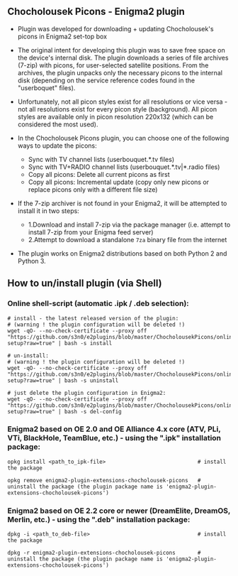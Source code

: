 ## **Chocholousek Picons - Enigma2 plugin**

* Plugin was developed for downloading + updating Chocholousek's picons in Enigma2 set-top box

* The original intent for developing this plugin was to save free space on the device's internal disk. The plugin downloads a series of file archives (7-zip) with picons, for user-selected satellite positions. From the archives, the plugin unpacks only the necessary picons to the internal disk (depending on the service reference codes found in the "userboquet" files).

* Unfortunately, not all picon styles exist for all resolutions or vice versa - not all resolutions exist for every picon style (background). All picon styles are available only in picon resolution 220x132 (which can be considered the most used).
   
* In the Chocholousek Picons plugin, you can choose one of the following ways to update the picons:
  * Sync with TV channel lists (userbouquet.\*.tv files)
  * Sync with TV+RADIO channel lists (userbouquet.\*.tv|\*.radio files)
  * Copy all picons: Delete all current picons as first
  * Copy all picons: Incremental update (copy only new picons or replace picons only with a different file size)
   
* If the 7-zip archiver is not found in your Enigma2, it will be attempted to install it in two steps:
  * 1.Download and install 7-zip via the package manager (i.e. attempt to install 7-zip from your Enigma feed server)
  * 2.Attempt to download a standalone `7za` binary file from the internet

* The plugin works on Enigma2 distributions based on both Python 2 and Python 3.

## **How to un/install plugin (via Shell)**

### **Online shell-script (automatic .ipk / .deb selection):**
  ```shell
  # install - the latest released version of the plugin:
  # (warning ! the plugin configuration will be deleted !)
  wget -qO- --no-check-certificate --proxy off "https://github.com/s3n0/e2plugins/blob/master/ChocholousekPicons/online-setup?raw=true" | bash -s install
  
  # un-install:
  # (warning ! the plugin configuration will be deleted !)
  wget -qO- --no-check-certificate --proxy off "https://github.com/s3n0/e2plugins/blob/master/ChocholousekPicons/online-setup?raw=true" | bash -s uninstall
  
  # just delete the plugin configuration in Enigma2:
  wget -qO- --no-check-certificate --proxy off "https://github.com/s3n0/e2plugins/blob/master/ChocholousekPicons/online-setup?raw=true" | bash -s del-config
  ```

### **Enigma2 based on OE 2.0 and OE Alliance 4.x core (ATV, PLi, VTi, BlackHole, TeamBlue, etc.) - using the ".ipk" installation package:**
  ```shell
  opkg install <path_to_ipk-file>                             # install the package
  
  opkg remove enigma2-plugin-extensions-chocholousek-picons   # uninstall the package (the plugin package name is 'enigma2-plugin-extensions-chocholousek-picons')
  ```
  
### **Enigma2 based on OE 2.2 core or newer (DreamElite, DreamOS, Merlin, etc.) - using the ".deb" installation package:**
  ```shell
  dpkg -i <path_to_deb-file>                                  # install the package
  
  dpkg -r enigma2-plugin-extensions-chocholousek-picons       # uninstall the package (the plugin package name is 'enigma2-plugin-extensions-chocholousek-picons')
  ```
